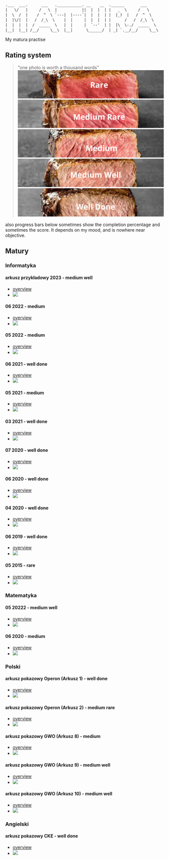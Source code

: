 ```
.___  ___.      ___   .___________. __    __  .______       ___      
|   \/   |     /   \  |           ||  |  |  | |   _  \     /   \     
|  \  /  |    /  ^  \ `---|  |----`|  |  |  | |  |_)  |   /  ^  \    
|  |\/|  |   /  /_\  \    |  |     |  |  |  | |      /   /  /_\  \   
|  |  |  |  /  _____  \   |  |     |  `--'  | |  |\  \-./  _____  \  
|__|  |__| /__/     \__\  |__|      \______/  | _| `.__/__/     \__\

```
My matura practise


## Rating system
> "one photo is worth a thousand words"
![rating system categories](non-educational/rating_system.png)

also progress bars below sometimes show the completion percentage and sometimes the score. It depends on my mood, and is nowhere near objective.


## Matury
### Informatyka
#### arkusz przykładowy 2023 - medium well
- [overview](informatyka/extras/arkusz_przykladowy-2023/)
- ![](https://us-central1-progress-markdown.cloudfunctions.net/progress/80)

#### 06 2022 - medium
- [overview](informatyka/202206/)
- ![](https://us-central1-progress-markdown.cloudfunctions.net/progress/17)

#### 05 2022 - medium
- [overview](informatyka/202205/)
- ![](https://us-central1-progress-markdown.cloudfunctions.net/progress/60)

#### 06 2021 - well done
- [overview](informatyka/202106/)
- ![](https://us-central1-progress-markdown.cloudfunctions.net/progress/90)

#### 05 2021 - medium
- [overview](informatyka/202105/)
- ![](https://us-central1-progress-markdown.cloudfunctions.net/progress/50)

#### 03 2021 - well done
- [overview](informatyka/202103/)
- ![](https://us-central1-progress-markdown.cloudfunctions.net/progress/90)

#### 07 2020 - well done
- [overview](informatyka/202007/)
- ![](https://us-central1-progress-markdown.cloudfunctions.net/progress/95)

#### 06 2020 - well done
- [overview](informatyka/202006/)
- ![](https://us-central1-progress-markdown.cloudfunctions.net/progress/100)

#### 04 2020 - well done
- [overview](informatyka/202004/)
- ![](https://us-central1-progress-markdown.cloudfunctions.net/progress/100)

#### 06 2019 - well done
- [overview](informatyka/201906/)
- ![](https://us-central1-progress-markdown.cloudfunctions.net/progress/100)

#### 05 2015 - rare
- [overview](informatyka/201505/)
- ![](https://us-central1-progress-markdown.cloudfunctions.net/progress/20)


### Matematyka
#### 05 20222 - medium well
- [overview](matematyka/202205/)
- ![](https://us-central1-progress-markdown.cloudfunctions.net/progress/85)

#### 06 2020 - medium
- [overview](matematyka/202006/)
- ![](https://us-central1-progress-markdown.cloudfunctions.net/progress/60)


### Polski
#### arkusz pokazowy Operon (Arkusz 1) - well done
- [overview](polski/pokazowy-operon-1/)
- ![](https://us-central1-progress-markdown.cloudfunctions.net/progress/80)

#### arkusz pokazowy Operon (Arkusz 2) - medium rare
- [overview](polski/pokazowy-operon-2/)
- ![](https://us-central1-progress-markdown.cloudfunctions.net/progress/40)

#### arkusz pokazowy GWO (Arkusz 8) - medium
- [overview](polski/pokazowy-oke-9/)
- ![](https://us-central1-progress-markdown.cloudfunctions.net/progress/60)

#### arkusz pokazowy GWO (Arkusz 9) - medium well
- [overview](polski/pokazowy-oke-9/)
- ![](https://us-central1-progress-markdown.cloudfunctions.net/progress/70)

#### arkusz pokazowy GWO (Arkusz 10) - medium well
- [overview](polski/pokazowy-oke-10/)
- ![](https://us-central1-progress-markdown.cloudfunctions.net/progress/80)


### Angielski
#### arkusz pokazowy CKE - well done
- [overview](angielski/pokazowy-cke/)
- ![](https://us-central1-progress-markdown.cloudfunctions.net/progress/97)